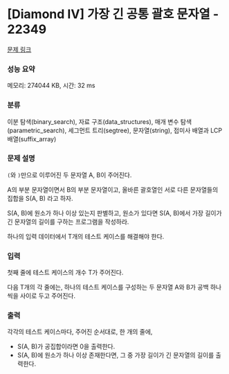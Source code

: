 # [Diamond IV] 가장 긴 공통 괄호 문자열 - 22349 

[문제 링크](https://www.acmicpc.net/problem/22349) 

### 성능 요약

메모리: 274044 KB, 시간: 32 ms

### 분류

이분 탐색(binary_search), 자료 구조(data_structures), 매개 변수 탐색(parametric_search), 세그먼트 트리(segtree), 문자열(string), 접미사 배열과 LCP 배열(suffix_array)

### 문제 설명

<p><code>(</code>와 <code>)</code>만으로 이루어진 두 문자열 A, B이 주어진다.</p>

<p>A의 부분 문자열이면서 B의 부분 문자열이고, 올바른 괄호열인 서로 다른 문자열들의 집합을 S(A, B) 라고 하자.</p>

<p>S(A, B)에 원소가 하나 이상 있는지 판별하고, 원소가 있다면 S(A, B)에서 가장 길이가 긴 문자열의 길이를 구하는 프로그램을 작성하라.</p>

<p>하나의 입력 데이터에서 T개의 테스트 케이스를 해결해야 한다.</p>

### 입력 

 <p>첫째 줄에 테스트 케이스의 개수 T가 주어진다.</p>

<p>다음 T개의 각 줄에는, 하나의 테스트 케이스를 구성하는 두 문자열 A와 B가 공백 하나씩을 사이로 두고 주어진다.</p>

### 출력 

 <p>각각의 테스트 케이스마다, 주어진 순서대로, 한 개의 줄에,</p>

<ul>
	<li>S(A, B)가 공집합이라면 0을 출력한다.</li>
	<li>S(A, B)에 원소가 하나 이상 존재한다면, 그 중 가장 길이가 긴 문자열의 길이를 출력한다.</li>
</ul>

